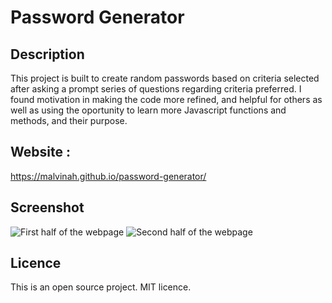 # Password Generator

## Description

This project is built to create random passwords based on criteria selected after asking a prompt series of questions regarding criteria preferred. I found motivation in making the code more refined, and helpful for others as well as using the oportunity to learn more Javascript functions and methods, and their purpose.

## Website :

https://malvinah.github.io/password-generator/


## Screenshot

![First half of the webpage](./assets/images/Screenshot_password-gen.png.png?raw=true "Password Generator")
![Second half of the webpage](./assets/images/Screenshot_password-gen2.png.png?raw=true "Password generator 2")


## Licence

This is an open source project. MIT licence.